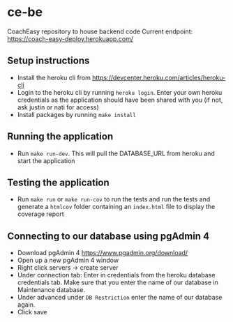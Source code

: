 # ce-be
CoachEasy repository to house backend code
Current endpoint: https://coach-easy-deploy.herokuapp.com/

## Setup instructions
- Install the heroku cli from https://devcenter.heroku.com/articles/heroku-cli
- Login to the heroku cli by running `heroku login`. Enter your own heroku credentials as the application should have been shared with you (if not, ask justin or nati for access)
- Install packages by running `make install`

## Running the application
- Run `make run-dev`. This will pull the DATABASE_URL from heroku and start the application

## Testing the application
- Run `make run` or `make run-cov` to run the tests and run the tests and generate a `htmlcov` folder containing an `index.html` file to display the coverage report

## Connecting to our database using pgAdmin 4
- Download pgAdmin 4 https://www.pgadmin.org/download/
- Open up a new pgAdmin 4 window
- Right click servers -> create server
- Under connection tab: Enter in credentials from the heroku database credentials tab. Make sure that you enter the name of our database in Maintenance database.
- Under advanced under `DB Restriction` enter the name of our database again.
- Click save
